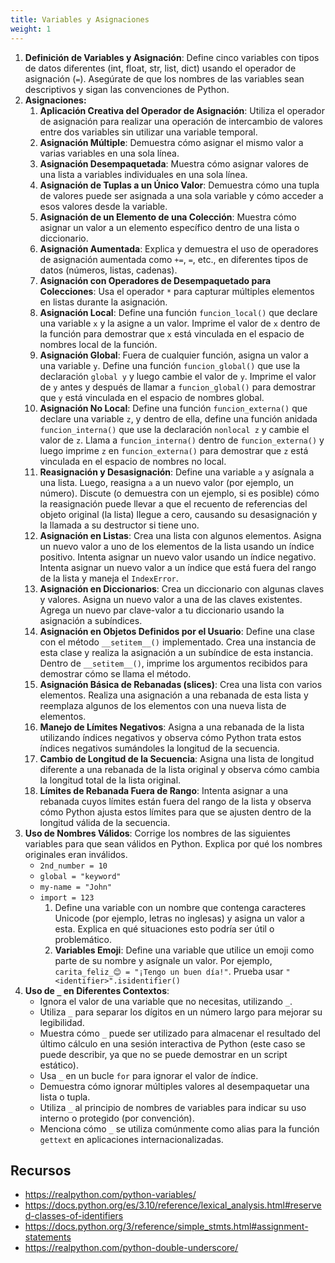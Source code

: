 ```yaml
---
title: Variables y Asignaciones
weight: 1
---
```

1. **Definición de Variables y Asignación**: Define cinco variables con tipos de datos diferentes (int, float, str, list, dict) usando el operador de asignación (`=`). Asegúrate de que los nombres de las variables sean descriptivos y sigan las convenciones de Python.
2. **Asignaciones:**
   1. **Aplicación Creativa del Operador de Asignación**: Utiliza el operador de asignación para realizar una operación de intercambio de valores entre dos variables sin utilizar una variable temporal.
   2. **Asignación Múltiple**: Demuestra cómo asignar el mismo valor a varias variables en una sola línea.
   3. **Asignación Desempaquetada**: Muestra cómo asignar valores de una lista a variables individuales en una sola línea.
   4. **Asignación de Tuplas a un Único Valor**: Demuestra cómo una tupla de valores puede ser asignada a una sola variable y cómo acceder a esos valores desde la variable.
   5. **Asignación de un Elemento de una Colección**: Muestra cómo asignar un valor a un elemento específico dentro de una lista o diccionario.
   6. **Asignación Aumentada**: Explica y demuestra el uso de operadores de asignación aumentada como `+=`, `=`, etc., en diferentes tipos de datos (números, listas, cadenas).
   7. **Asignación con Operadores de Desempaquetado para Colecciones**: Usa el operador `*` para capturar múltiples elementos en listas durante la asignación.
   8. **Asignación Local**: Define una función `funcion_local()` que declare una variable `x` y la asigne a un valor. Imprime el valor de `x` dentro de la función para demostrar que `x` está vinculada en el espacio de nombres local de la función.
   9. **Asignación Global**: Fuera de cualquier función, asigna un valor a una variable `y`. Define una función `funcion_global()` que use la declaración `global y` y luego cambie el valor de `y`. Imprime el valor de `y` antes y después de llamar a `funcion_global()` para demostrar que `y` está vinculada en el espacio de nombres global.
   10. **Asignación No Local**: Define una función `funcion_externa()` que declare una variable `z`, y dentro de ella, define una función anidada `funcion_interna()` que use la declaración `nonlocal z` y cambie el valor de `z`. Llama a `funcion_interna()` dentro de `funcion_externa()` y luego imprime `z` en `funcion_externa()` para demostrar que `z` está vinculada en el espacio de nombres no local.
   11. **Reasignación y Desasignación**: Define una variable `a` y asígnala a una lista. Luego, reasigna `a` a un nuevo valor (por ejemplo, un número). Discute (o demuestra con un ejemplo, si es posible) cómo la reasignación puede llevar a que el recuento de referencias del objeto original (la lista) llegue a cero, causando su desasignación y la llamada a su destructor si tiene uno.
   12. **Asignación en Listas**: Crea una lista con algunos elementos. Asigna un nuevo valor a uno de los elementos de la lista usando un índice positivo. Intenta asignar un nuevo valor usando un índice negativo. Intenta asignar un nuevo valor a un índice que está fuera del rango de la lista y maneja el `IndexError`.
   13. **Asignación en Diccionarios**: Crea un diccionario con algunas claves y valores. Asigna un nuevo valor a una de las claves existentes. Agrega un nuevo par clave-valor a tu diccionario usando la asignación a subíndices.
   14. **Asignación en Objetos Definidos por el Usuario**: Define una clase con el método `__setitem__()` implementado. Crea una instancia de esta clase y realiza la asignación a un subíndice de esta instancia. Dentro de `__setitem__()`, imprime los argumentos recibidos para demostrar cómo se llama el método.
   15. **Asignación Básica de Rebanadas (slices)**: Crea una lista con varios elementos. Realiza una asignación a una rebanada de esta lista y reemplaza algunos de los elementos con una nueva lista de elementos.
   16. **Manejo de Límites Negativos**: Asigna a una rebanada de la lista utilizando índices negativos y observa cómo Python trata estos índices negativos sumándoles la longitud de la secuencia.
   17. **Cambio de Longitud de la Secuencia**: Asigna una lista de longitud diferente a una rebanada de la lista original y observa cómo cambia la longitud total de la lista original.
   18. **Límites de Rebanada Fuera de Rango**: Intenta asignar a una rebanada cuyos límites están fuera del rango de la lista y observa cómo Python ajusta estos límites para que se ajusten dentro de la longitud válida de la secuencia.
3. **Uso de Nombres Válidos**: Corrige los nombres de las siguientes variables para que sean válidos en Python. Explica por qué los nombres originales eran inválidos.
   - `2nd_number = 10`
   - `global = "keyword"`
   - `my-name = "John"`
   - `import = 123`
     1. Define una variable con un nombre que contenga caracteres Unicode (por ejemplo, letras no inglesas) y asigna un valor a esta. Explica en qué situaciones esto podría ser útil o problemático.
     2. **Variables Emoji**: Define una variable que utilice un emoji como parte de su nombre y asígnale un valor. Por ejemplo, `carita_feliz_😊 = "¡Tengo un buen día!"`. Prueba usar `"<identifier>".isidentifier()`
4. **Uso de `_` en Diferentes Contextos**:
   - Ignora el valor de una variable que no necesitas, utilizando `_`.
   - Utiliza `_` para separar los dígitos en un número largo para mejorar su legibilidad.
   - Muestra cómo `_` puede ser utilizado para almacenar el resultado del último cálculo en una sesión interactiva de Python (este caso se puede describir, ya que no se puede demostrar en un script estático).
   - Usa `_` en un bucle `for` para ignorar el valor de índice.
   - Demuestra cómo ignorar múltiples valores al desempaquetar una lista o tupla.
   - Utiliza `_` al principio de nombres de variables para indicar su uso interno o protegido (por convención).
   - Menciona cómo `_` se utiliza comúnmente como alias para la función `gettext` en aplicaciones internacionalizadas.

## Recursos

- https://realpython.com/python-variables/
- https://docs.python.org/es/3.10/reference/lexical_analysis.html#reserved-classes-of-identifiers
- https://docs.python.org/3/reference/simple_stmts.html#assignment-statements
- https://realpython.com/python-double-underscore/